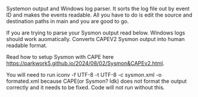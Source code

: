 Systemon output and Windows log parser. It sorts the log file out by event ID and makes the events readable. All you have to do is edit the source and destination paths in main and you are good to go.

If you are trying to parse your Sysmon output read below. Windows logs should work auomatically.
Converts CAPEV2 Sysmon output into human readable format.

Read how to setup Sysmon with CAPE here https://parkwork5.github.io/2024/08/02/Sysmon&CAPEv2.html.

You will need to run iconv -f UTF-8 -t UTF-8 -c sysmon.xml -o formated.xml because CAPE(or Sysmon? Idk) does not format the output correctly and it needs to be fixed. Code will not run without this.
